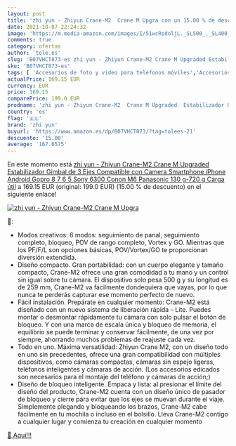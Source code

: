 ```yaml
---
layout: post
title: 'zhi yun - Zhiyun Crane-M2  Crane M Upgra con un 15.00 % de descuento'
date: 2021-10-07 22:24:32
image: 'https://m.media-amazon.com/images/I/51wcRsdoljL._SL500_._SL400_.jpg'
comments: true
category: ofertas
author: 'tole.es'
slug: 'B07VHCT873-es zhi yun - Zhiyun Crane-M2 Crane M Upgraded Estabilizador...'
sku: 'B07VHCT873-es'
tags: [ 'Accesorios de foto y vídeo para teléfonos móviles','Accesorios para móviles','Comunicación móvil y accesorios','Electrónica','Estabilizadores y gimbals de mano para teléfono móvil','iphone','zhi yun', ]
actualPrice: 169.15 EUR
currency: EUR
price: 169.15
comparePrice: 199.0 EUR
prodname: 'zhi yun - Zhiyun Crane-M2  Crane M Upgraded  Estabilizador Gimbal de 3 Ejes Compatible con Camera Smartphone iPhone Android  Gopro 8 7 6 5  Sony 6300 Conon M6 Panasonic  130 g-720 g Carga útil'
country: 'es'
flag: '🇪🇸'
brand: 'zhi yun'
buyurl: 'https://www.amazon.es/dp/B07VHCT873/?tag=tolees-21'
descuento: '15.00'
average: '167.6575'
---
```


En este momento está [zhi yun - Zhiyun Crane-M2  Crane M Upgraded  Estabilizador Gimbal de 3 Ejes Compatible con Camera Smartphone iPhone Android  Gopro 8 7 6 5  Sony 6300 Conon M6 Panasonic  130 g-720 g Carga útil](https://www.amazon.es/dp/B07VHCT873/?tag=tolees-21) a 169.15 EUR (original: 199.0 EUR) (15.00 %  de descuento) en el siguiente enlace!

[![zhi yun - Zhiyun Crane-M2  Crane M Upgra](https://m.media-amazon.com/images/I/51wcRsdoljL._SL500_._SL400_.jpg)](https://www.amazon.es/dp/B07VHCT873/?tag=tolees-21)

🔎:

- Modos creativos: 6 modos: seguimiento de panal, seguimiento completo, bloqueo, POV de rango completo, Vortex y GO. Mientras que los PF/F/L son opciones básicas, POV/Vortex/GO te proporcionan diversión extendida.
- Diseño compacto. Gran portabilidad: con un cuerpo elegante y tamaño compacto, Crane-M2 ofrece una gran comodidad a tu mano y un control sin igual sobre tu cámara. El dispositivo solo pesa 500 g y su longitud es de 259 mm, Crane-M2 va fácilmente dondequiera que vayas, por lo que nunca te perderás capturar ese momento perfecto de nuevo.
- Fácil instalación. Prepárate en cualquier momento: Crane-M2 está diseñado con un nuevo sistema de liberación rápida – Lite. Puedes montar o desmontar rápidamente tu cámara con solo pulsar el botón de bloqueo. Y con una marca de escala única y bloqueo de memoria, el equilibrio se puede terminar y conservar fácilmente, de una vez por siempre, ahorrando muchos problemas de reajuste cada vez.
- Todo en uno. Máxima versatilidad: Zhiyun Crane M2, con un diseño todo en uno sin precedentes, ofrece una gran compatibilidad con múltiples dispositivos, como cámaras compactas, cámaras sin espejo ligeras, teléfonos inteligentes y cámaras de acción. (Los accesorios edicados son necesarios para el montaje del teléfono y cámaras de acción;)
- Diseño de bloqueo inteligente. Empaca y lista: al presionar el límite del diseño del producto, Crane-M2 cuenta con un diseño único de pasador de bloqueo y cierre para evitar que los ejes se muevan durante el viaje. Simplemente plegando y bloqueando los brazos, Crane-M2 cabe fácilmente en tu mochila o incluso en el bolsillo. Lleva Crane-M2 contigo a cualquier lugar y comienza tu creación en cualquier momento

[🛒 Aquí!!!](https://www.amazon.es/dp/B07VHCT873/?tag=tolees-21)

